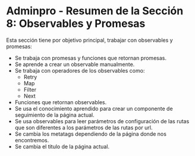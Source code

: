 # Adminpro - Resumen de la Sección 8: Observables y Promesas

Esta sección tiene por objetivo principal, trabajar con observables y promesas:

- Se trabaja con promesas y funciones que retornan promesas.
- Se aprende a crear un observable manualmente.
- Se trabaja con operadores de los observables como:
    - Retry
    - Map
    - Filter
    - Next
- Funciones que retornan observables.
- Se usa el conocimiento aprendido para crear un componente de seguimiento de la página actual.
- Se usa observables para leer parámetros de configuración de las rutas que son diferentes a los parámetros de las rutas por url.
- Se cambia los metatags dependiendo de la página donde nos encontremos.
- Se cambia el titulo de la página actual.